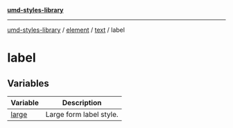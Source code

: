 [**umd-styles-library**](../../../../../README.md)

***

[umd-styles-library](../../../../../modules.md) / [element](../../../../README.md) / [text](../../README.md) / label

# label

## Variables

| Variable | Description |
| ------ | ------ |
| [large](variables/large.md) | Large form label style. |
